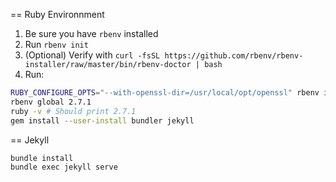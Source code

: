 



== Ruby Environnment

1. Be sure you have `rbenv` installed
2. Run `rbenv init`
3. (Optional) Verify with `curl -fsSL https://github.com/rbenv/rbenv-installer/raw/master/bin/rbenv-doctor | bash`
4. Run:
```bash
RUBY_CONFIGURE_OPTS="--with-openssl-dir=/usr/local/opt/openssl" rbenv install -v 2.7.1
rbenv global 2.7.1
ruby -v # Should print 2.7.1
gem install --user-install bundler jekyll
```

== Jekyll

```
bundle install
bundle exec jekyll serve 
```


